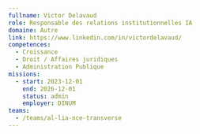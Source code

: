 ```yaml
---
fullname: Victor Delavaud
role: Responsable des relations institutionnelles IA
domaine: Autre
link: https://www.linkedin.com/in/victordelavaud/
competences:
  - Croissance
  - Droit / Affaires juridiques
  - Administration Publique
missions:
  - start: 2023-12-01
    end: 2026-12-01
    status: admin
    employer: DINUM
teams:
  - /teams/al-lia-nce-transverse
---
```

